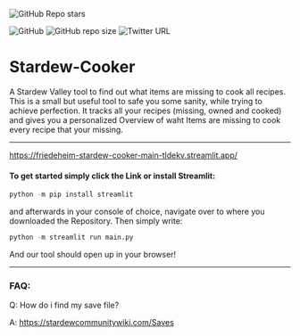 ![GitHub Repo stars](https://img.shields.io/github/stars/friedeheim/Stardew-Cooker?color=%23ff91af&style=social)

![GitHub](https://img.shields.io/github/license/friedeheim/Stardew-Cooker?color=ff91af&style=plastic)
![GitHub repo size](https://img.shields.io/github/repo-size/friedeheim/Stardew-Cooker?color=ff91af&style=plastic)
![Twitter URL](https://img.shields.io/twitter/url?color=ff91af&style=plastic&url=https%3A%2F%2Ftwitter.com%2FFullCatHouse%2Fstatus%2F751356486568280064%3Fcxt%3DHHwWgIC0mcyvre0UAAAA)

# Stardew-Cooker
A Stardew Valley tool to find out what items are missing to cook all recipes. This is a small but useful tool to safe you some sanity, while trying to achieve perfection. It tracks all your recipes (missing, owned and cooked) and gives you a personalized Overview of waht Items are missing to cook every recipe that your missing.
___
https://friedeheim-stardew-cooker-main-tldekv.streamlit.app/

#### To get started simply click the Link or install Streamlit:

```py
python -m pip install streamlit
```

and afterwards in your console of choice, navigate over to where you downloaded the Repository.
Then simply write:

```py
python -m streamlit run main.py
```

And our tool should open up in your browser! 

___

### FAQ:
Q: How do i find my save file?

A: https://stardewcommunitywiki.com/Saves
